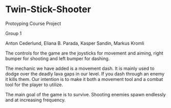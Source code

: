 # Twin-Stick-Shooter
Protoyping Course Project

Group 1

Anton Cederlund, Eliana B. Parada, Kasper Sandin, Markus Kromli

The controls for the game are the joysticks for movement and aiming, right bumper for shooting and left bumper for dashing. 


The mechanic we have added is a movement dash.
	It is mainly used to dodge over the deadly lava gaps in our level. If you dash through an enemy it kills them. Our intention is to make it both a movement tool and a combat tool for the player to utilize. 

The main goal of the game is to survive. Shooting enemies spawn endlessly and at increasing frequency. 


